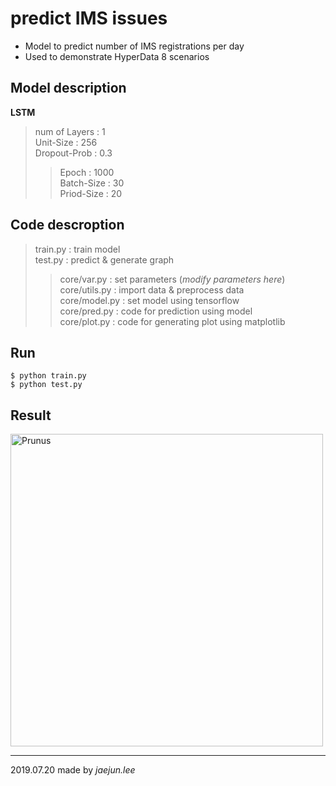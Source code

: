 # **predict IMS issues**   

* Model to predict number of IMS registrations per day<br>
* Used to demonstrate HyperData 8 scenarios

## **Model description**<br>
**LSTM**<br>
> num of Layers : 1<br>
> Unit-Size : 256<br>
> Dropout-Prob : 0.3<br>
>> Epoch : 1000<br>
>> Batch-Size : 30<br>
>> Priod-Size : 20<br>

## **Code descroption**

> train.py : train model<br>
> test.py : predict & generate graph<br>
>> core/var.py : set parameters (*modify parameters here*) <br>
>> core/utils.py : import data & preprocess data<br>
>> core/model.py : set model using tensorflow<br>
>> core/pred.py : code for prediction using model<br>
>> core/plot.py : code for generating plot using matplotlib<br>

## **Run**

    $ python train.py
    $ python test.py
    

## **Result**
<img width="500" src="https://github.com/jaejuning/pilot/blob/master/ims/res/graph_pred.png" alt="Prunus">

----------
2019.07.20 made by *jaejun.lee*
